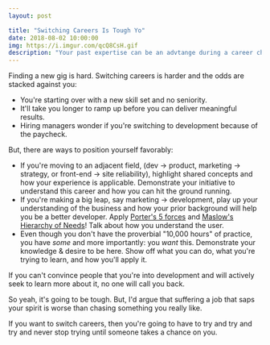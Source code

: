 ```yaml
---
layout: post

title: "Switching Careers Is Tough Yo"
date: 2018-08-02 10:00:00
img: https://i.imgur.com/qcQ8CsH.gif
description: "Your past expertise can be an advtange during a career change"
---
```


Finding a new gig is hard. Switching careers is harder and the odds are stacked against you:

- You're starting over with a new skill set and no seniority.
- It'll take you longer to ramp up before you can deliver meaningful results.
- Hiring managers wonder if you're switching to development because of the paycheck.

But, there are ways to position yourself favorably:

- If you're moving to an adjacent field, (dev → product, marketing → strategy, or front-end → site reliability), highlight shared concepts and how your experience is applicable. Demonstrate your initiative to understand this career and how you can hit the ground running.
- If you're making a big leap, say marketing → development, play up your understanding of the business and how your prior background will help you be a better developer. Apply [Porter's 5 forces](https://www.wikiwand.com/en/Porter%27s_five_forces_analysis) and [Maslow's Hierarchy of Needs](https://www.wikiwand.com/en/Maslow%27s_hierarchy_of_needs)! Talk about how you understand the user.
- Even though you don't have the proverbial "10,000 hours" of practice, you have _some_ and more importantly: you _want_ this. Demonstrate your knowledge & desire to be here. Show off what you can do, what you're trying to learn, and how you'll apply it.

If you can't convince people that you're into development and will actively seek to learn more about it, no one will call you back.

So yeah, it's going to be tough. But, I'd argue that suffering a job that saps your spirit is worse than chasing something you really like.

If you want to switch careers, then you're going to have to try and try and try and never stop trying until someone takes a chance on you.